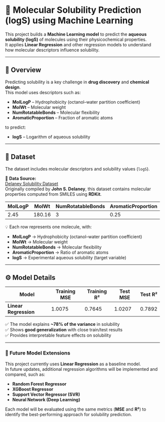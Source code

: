 # 🧪 Molecular Solubility Prediction (logS) using Machine Learning

This project builds a **Machine Learning model** to predict the **aqueous solubility (logS)** of molecules using their physicochemical properties.  
It applies **Linear Regression** and other regression models to understand how molecular descriptors influence solubility.

---

## 📘 Overview

Predicting solubility is a key challenge in **drug discovery** and **chemical design**.  
This model uses descriptors such as:
- **MolLogP** – Hydrophobicity (octanol–water partition coefficient)
- **MolWt** – Molecular weight
- **NumRotatableBonds** – Molecular flexibility
- **AromaticProportion** – Fraction of aromatic atoms

to predict:
- **logS** – Logarithm of aqueous solubility

---

## 🧩 Dataset

The dataset includes molecular descriptors and solubility values (`logS`).

📂 **Data Source:**  
[Delaney Solubility Dataset](https://github.com/dataprofessor/data/blob/master/delaney_solubility_with_descriptors.csv)  
Originally compiled by **John S. Delaney**, this dataset contains molecular properties computed from SMILES using **RDKit**.

| MolLogP | MolWt | NumRotatableBonds | AromaticProportion | logS |
|----------|--------|-------------------|--------------------|------|
| 2.45 | 180.16 | 3 | 0.25 | -2.1 |

💡 Each row represents one molecule, with:
- **MolLogP** → Hydrophobicity (octanol–water partition coefficient)  
- **MolWt** → Molecular weight  
- **NumRotatableBonds** → Molecular flexibility  
- **AromaticProportion** → Ratio of aromatic atoms  
- **logS** → Experimental aqueous solubility (target variable)


---

## ⚙️ Model Details

| Model | Training MSE | Training R² | Test MSE | Test R² |
|--------|---------------|-------------|-----------|----------|
| **Linear Regression** | 1.0075 | 0.7645 | 1.0207 | 0.7892 |

✅ The model explains **~78% of the variance** in solubility  
✅ Shows **good generalization** with close train/test results  
✅ Provides interpretable feature effects on solubility  

---

### 🔮 Future Model Extensions

This project currently uses **Linear Regression** as a baseline model.  
In future updates, additional regression algorithms will be implemented and compared, such as:
- **Random Forest Regressor**
- **XGBoost Regressor**
- **Support Vector Regressor (SVR)**
- **Neural Network (Deep Learning)**

Each model will be evaluated using the same metrics (**MSE** and **R²**) to identify the best-performing approach for solubility prediction.

